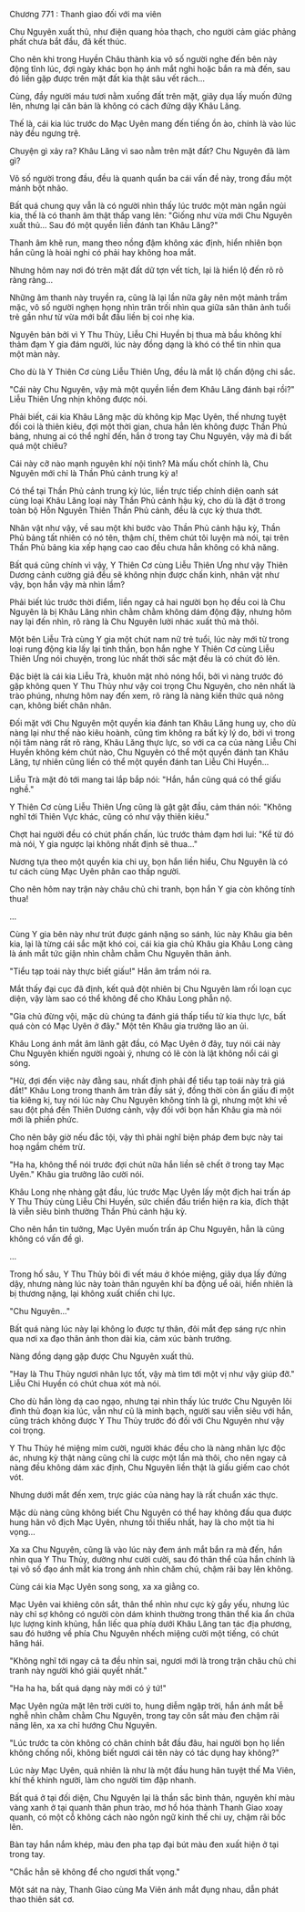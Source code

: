 




Chương 771 : Thanh giao đối với ma viên


Chu Nguyên xuất thủ, như điện quang hỏa thạch, cho người cảm giác phảng phất chưa bắt đầu, đã kết thúc.

Cho nên khi trong Huyền Châu thành kia vô số người nghe đến bên này động tĩnh lúc, đợi ngày khác bọn họ ánh mắt nghi hoặc bắn ra mà đến, sau đó liền gặp được trên mặt đất kia thật sâu vết rách...

Cùng, đầy người máu tươi nằm xuống đất trên mặt, giãy dụa lấy muốn đứng lên, nhưng lại căn bản là không có cách đứng dậy Khâu Lăng.

Thế là, cái kia lúc trước do Mạc Uyên mang đến tiếng ồn ào, chính là vào lúc này đều ngưng trệ.

Chuyện gì xảy ra? Khâu Lăng vì sao nằm trên mặt đất? Chu Nguyên đã làm gì?

Vô số người trong đầu, đều là quanh quẩn ba cái vấn đề này, trong đầu một mảnh bột nhão.

Bất quá chung quy vẫn là có người nhìn thấy lúc trước một màn ngắn ngủi kia, thế là có thanh âm thật thấp vang lên: "Giống như vừa mới Chu Nguyên xuất thủ... Sau đó một quyền liền đánh tan Khâu Lăng?"

Thanh âm khẽ run, mang theo nồng đậm không xác định, hiển nhiên bọn hắn cũng là hoài nghi có phải hay không hoa mắt.

Nhưng hôm nay nơi đó trên mặt đất dữ tợn vết tích, lại là hiển lộ đến rõ rõ ràng ràng...

Những âm thanh này truyền ra, cũng là lại lần nữa gây nên một mảnh trầm mặc, vô số người nghẹn họng nhìn trân trối nhìn qua giữa sân thân ảnh tuổi trẻ gần như từ vừa mới bắt đầu liền bị coi nhẹ kia.

Nguyên bản bởi vì Y Thu Thủy, Liễu Chi Huyền bị thua mà bầu không khí thảm đạm Y gia đám người, lúc này đồng dạng là khó có thể tin nhìn qua một màn này.

Cho dù là Y Thiên Cơ cùng Liễu Thiên Ưng, đều là mắt lộ chấn động chi sắc.

"Cái này Chu Nguyên, vậy mà một quyền liền đem Khâu Lăng đánh bại rồi?" Liễu Thiên Ưng nhịn không được nói.

Phải biết, cái kia Khâu Lăng mặc dù không kịp Mạc Uyên, thế nhưng tuyệt đối coi là thiên kiêu, đợi một thời gian, chưa hẳn lên không được Thần Phủ bảng, nhưng ai có thể nghĩ đến, hắn ở trong tay Chu Nguyên, vậy mà đi bất quá một chiêu?

Cái này cỡ nào mạnh nguyên khí nội tình? Mà mấu chốt chính là, Chu Nguyên mới chỉ là Thần Phủ cảnh trung kỳ a!

Có thể tại Thần Phủ cảnh trung kỳ lúc, liền trực tiếp chính diện oanh sát cùng loại Khâu Lăng loại này Thần Phủ cảnh hậu kỳ, cho dù là đặt ở trong toàn bộ Hỗn Nguyên Thiên Thần Phủ cảnh, đều là cực kỳ thưa thớt.

Nhân vật như vậy, về sau một khi bước vào Thần Phủ cảnh hậu kỳ, Thần Phủ bảng tất nhiên có nó tên, thậm chí, thêm chút tôi luyện mà nói, tại trên Thần Phủ bảng kia xếp hạng cao cao đều chưa hẳn không có khả năng.

Bất quá cũng chính vì vậy, Y Thiên Cơ cùng Liễu Thiên Ưng như vậy Thiên Dương cảnh cường giả đều sẽ không nhịn được chấn kinh, nhân vật như vậy, bọn hắn vậy mà nhìn lầm?

Phải biết lúc trước thời điểm, liền ngay cả hai người bọn họ đều coi là Chu Nguyên là bị Khâu Lăng nhìn chằm chằm không dám động đậy, nhưng hôm nay lại đến nhìn, rõ ràng là Chu Nguyên lười nhác xuất thủ mà thôi.

Một bên Liễu Trà cùng Y gia một chút nam nữ trẻ tuổi, lúc này mới từ trong loại rung động kia lấy lại tinh thần, bọn hắn nghe Y Thiên Cơ cùng Liễu Thiên Ưng nói chuyện, trong lúc nhất thời sắc mặt đều là có chút đỏ lên.

Đặc biệt là cái kia Liễu Trà, khuôn mặt nhỏ nóng hổi, bởi vì nàng trước đó gặp không quen Y Thu Thủy như vậy coi trọng Chu Nguyên, cho nên nhất là trào phúng, nhưng hôm nay đến xem, rõ ràng là nàng kiến thức quá nông cạn, không biết chân nhân.

Đối mặt với Chu Nguyên một quyền kia đánh tan Khâu Lăng hung uy, cho dù nàng lại như thế nào kiêu hoành, cũng tìm không ra bất kỳ lý do, bởi vì trong nội tâm nàng rất rõ ràng, Khâu Lăng thực lực, so với ca ca của nàng Liễu Chi Huyền không kém chút nào, Chu Nguyên có thể một quyền đánh tan Khâu Lăng, tự nhiên cũng liền có thể một quyền đánh tan Liễu Chi Huyền...

Liễu Trà mặt đỏ tới mang tai lắp bắp nói: "Hắn, hắn cũng quá có thể giấu nghề."

Y Thiên Cơ cùng Liễu Thiên Ưng cũng là gật gật đầu, cảm thán nói: "Không nghĩ tới Thiên Vực khác, cũng có như vậy thiên kiêu."

Chợt hai người đều có chút phấn chấn, lúc trước thảm đạm hơi lui: "Kể từ đó mà nói, Y gia ngược lại không nhất định sẽ thua..."

Nương tựa theo một quyền kia chi uy, bọn hắn liền hiểu, Chu Nguyên là có tư cách cùng Mạc Uyên phân cao thấp người.

Cho nên hôm nay trận này châu chủ chi tranh, bọn hắn Y gia còn không tính thua!

...

Cùng Y gia bên này như trút được gánh nặng so sánh, lúc này Khâu gia bên kia, lại là từng cái sắc mặt khó coi, cái kia gia chủ Khâu gia Khâu Long càng là ánh mắt tức giận nhìn chằm chằm Chu Nguyên thân ảnh.

"Tiểu tạp toái này thực biết giấu!" Hắn âm trầm nói ra.

Mắt thấy đại cục đã định, kết quả đột nhiên bị Chu Nguyên làm rối loạn cục diện, vậy làm sao có thể không để cho Khâu Long phẫn nộ.

"Gia chủ đừng vội, mặc dù chúng ta đánh giá thấp tiểu tử kia thực lực, bất quá còn có Mạc Uyên ở đây." Một tên Khâu gia trưởng lão an ủi.

Khâu Long ánh mắt âm lãnh gật đầu, có Mạc Uyên ở đây, tuy nói cái này Chu Nguyên khiến người ngoài ý, nhưng có lẽ còn là lật không nổi cái gì sóng.

"Hừ, đợi đến việc này đằng sau, nhất định phải để tiểu tạp toái này trả giá đắt!" Khâu Long trong thanh âm tràn đầy sát ý, đồng thời còn ẩn giấu đi một tia kiêng kị, tuy nói lúc này Chu Nguyên không tính là gì, nhưng một khi về sau đột phá đến Thiên Dương cảnh, vậy đối với bọn hắn Khâu gia mà nói mới là phiền phức.

Cho nên bây giờ nếu đắc tội, vậy thì phải nghĩ biện pháp đem bực này tai hoạ ngầm chém trừ.

"Ha ha, không thể nói trước đợi chút nữa hắn liền sẽ chết ở trong tay Mạc Uyên." Khâu gia trưởng lão cười nói.

Khâu Long nhẹ nhàng gật đầu, lúc trước Mạc Uyên lấy một địch hai trấn áp Y Thu Thủy cùng Liễu Chi Huyền, sức chiến đấu triển hiện ra kia, đích thật là viễn siêu bình thường Thần Phủ cảnh hậu kỳ.

Cho nên hắn tin tưởng, Mạc Uyên muốn trấn áp Chu Nguyên, hẳn là cũng không có vấn đề gì.

...

Trong hố sâu, Y Thu Thủy bôi đi vết máu ở khóe miệng, giãy dụa lấy đứng dậy, nhưng nàng lúc này toàn thân nguyên khí ba động uể oải, hiển nhiên là bị thương nặng, lại không xuất chiến chi lực.

"Chu Nguyên..."

Bất quá nàng lúc này lại không lo được tự thân, đôi mắt đẹp sáng rực nhìn qua nơi xa đạo thân ảnh thon dài kia, cảm xúc bành trướng.

Nàng đồng dạng gặp được Chu Nguyên xuất thủ.

"Hay là Thu Thủy ngươi nhãn lực tốt, vậy mà tìm tới một vị như vậy giúp đỡ." Liễu Chi Huyền có chút chua xót mà nói.

Cho dù hắn lòng dạ cao ngạo, nhưng tại nhìn thấy lúc trước Chu Nguyên lôi đình thủ đoạn kia lúc, vẫn như cũ là minh bạch, người sau viễn siêu với hắn, cũng trách không được Y Thu Thủy trước đó đối với Chu Nguyên như vậy coi trọng.

Y Thu Thủy hé miệng mỉm cười, người khác đều cho là nàng nhãn lực độc ác, nhưng kỳ thật nàng cũng chỉ là cược một lần mà thôi, cho nên ngay cả nàng đều không dám xác định, Chu Nguyên liền thật là giấu giếm cao chót vót.

Nhưng dưới mắt đến xem, trực giác của nàng hay là rất chuẩn xác thực.

Mặc dù nàng cũng không biết Chu Nguyên có thể hay không đấu qua được hung hãn vô địch Mạc Uyên, nhưng tối thiểu nhất, hay là cho một tia hi vọng...

Xa xa Chu Nguyên, cũng là vào lúc này đem ánh mắt bắn ra mà đến, hắn nhìn qua Y Thu Thủy, dường như cười cười, sau đó thân thể của hắn chính là tại vô số đạo ánh mắt kia trong ánh nhìn chăm chú, chậm rãi bay lên không.

Cùng cái kia Mạc Uyên song song, xa xa giằng co.

Mạc Uyên vai khiêng côn sắt, thân thể nhìn như cực kỳ gầy yếu, nhưng lúc này chỉ sợ không có người còn dám khinh thường trong thân thể kia ẩn chứa lực lượng kinh khủng, hắn liếc qua phía dưới Khâu Lăng tan tác địa phương, sau đó hướng về phía Chu Nguyên nhếch miệng cười một tiếng, có chút hăng hái.

"Không nghĩ tới ngay cả ta đều nhìn sai, ngươi mới là trong trận châu chủ chi tranh này người khó giải quyết nhất."

"Ha ha ha, bất quá dạng này mới có ý tứ!"

Mạc Uyên ngửa mặt lên trời cười to, hung diễm ngập trời, hắn ánh mắt bễ nghễ nhìn chằm chằm Chu Nguyên, trong tay côn sắt màu đen chậm rãi nâng lên, xa xa chỉ hướng Chu Nguyên.

"Lúc trước ta còn không có chân chính bắt đầu đâu, hai người bọn họ liền không chống nổi, không biết ngươi cái tên này có tác dụng hay không?"

Lúc này Mạc Uyên, quả nhiên là như là một đầu hung hãn tuyệt thế Ma Viên, khí thế khinh người, làm cho người tim đập nhanh.

Bất quá ở tại đối diện, Chu Nguyên lại là thần sắc bình thản, nguyên khí màu vàng xanh ở tại quanh thân phun trào, mơ hồ hóa thành Thanh Giao xoay quanh, có một cỗ không cách nào ngôn ngữ kinh thế chi uy, chậm rãi bốc lên.

Bàn tay hắn nắm khép, màu đen pha tạp đại bút màu đen xuất hiện ở tại trong tay.

"Chắc hẳn sẽ không để cho ngươi thất vọng."

Một sát na này, Thanh Giao cùng Ma Viên ánh mắt đụng nhau, dẫn phát thao thiên sát cơ.




